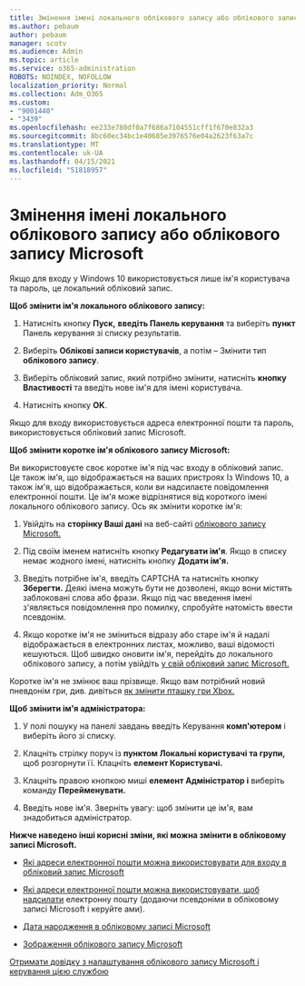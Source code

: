 ```yaml
---
title: Змінення імені локального облікового запису або облікового запису Microsoft
ms.author: pebaum
author: pebaum
manager: scotv
ms.audience: Admin
ms.topic: article
ms.service: o365-administration
ROBOTS: NOINDEX, NOFOLLOW
localization_priority: Normal
ms.collection: Adm_O365
ms.custom:
- "9001440"
- "3439"
ms.openlocfilehash: ee233e780df0a7f686a7104551cff1f670e832a3
ms.sourcegitcommit: 8bc60ec34bc1e40685e3976576e04a2623f63a7c
ms.translationtype: MT
ms.contentlocale: uk-UA
ms.lasthandoff: 04/15/2021
ms.locfileid: "51818957"
---
```

# <a name="change-the-name-of-a-local-account-or-a-microsoft-account"></a>Змінення імені локального облікового запису або облікового запису Microsoft

Якщо для входу у Windows 10 використовується лише ім'я користувача та пароль, це локальний обліковий запис. 

**Щоб змінити ім'я локального облікового запису:**

1. Натисніть кнопку **Пуск,** **введіть Панель керування** та виберіть **пункт** Панель керування зі списку результатів.

2. Виберіть **Облікові записи користувачів**, а потім – Змінити тип **облікового запису**.

3. Виберіть обліковий запис, який потрібно змінити, натисніть **кнопку Властивості** та введіть нове ім'я для імені користувача.

4. Натисніть кнопку **OK**.

Якщо для входу використовується адреса електронної пошти та пароль, використовується обліковий запис Microsoft.

**Щоб змінити коротке ім'я облікового запису Microsoft:**

Ви використовуєте своє коротке ім'я під час входу в обліковий запис. Це також ім'я, що відображається на ваших пристроях Із Windows 10, а також ім'я, що відображається, коли ви надсилаєте повідомлення електронної пошти. Це ім'я може відрізнятися від короткого імені локального облікового запису. Ось як змінити коротке ім'я:

1. Увійдіть на **сторінку Ваші дані** на веб-сайті [облікового запису Microsoft.](https://account.microsoft.com/)

2. Під своїм іменем натисніть кнопку **Редагувати ім'я**. Якщо в списку немає жодного імені, натисніть кнопку **Додати ім'я.** 

3. Введіть потрібне ім'я, введіть CAPTCHA та натисніть кнопку **Зберегти.** Деякі імена можуть бути не дозволені, якщо вони містять заблоковані слова або фрази. Якщо під час введення імені з'являється повідомлення про помилку, спробуйте натомість ввести псевдонім.

4. Якщо коротке ім'я не зміниться відразу або старе ім'я й надалі відображається в електронних листах, можливо, ваші відомості кешуються. Щоб швидко оновити ім'я, перейдіть до локального облікового запису, а потім увійдіть [у свій обліковий запис Microsoft.](https://account.microsoft.com/)

Коротке ім'я не змінює ваш прізвище. Якщо вам потрібний новий пневдонім гри, див. дивіться [як змінити пташку гри Xbox.](https://support.xbox.com/id-ID/account-management/change-xbox-live-gamertag)

**Щоб змінити ім'я адміністратора:**

1. У полі пошуку на панелі завдань введіть Керування **комп'ютером** і виберіть його зі списку.

2. Клацніть стрілку поруч із **пунктом Локальні користувачі та групи,** щоб розгорнути її. Клацніть **елемент Користувачі.**

3. Клацніть правою кнопкою миші **елемент Адміністратор і** виберіть команду **Перейменувати.**

4. Введіть нове ім'я. Зверніть увагу: щоб змінити це ім'я, вам знадобиться адміністратор.

**Нижче наведено інші корисні зміни, які можна змінити в обліковому записі Microsoft.**

- [Які адреси електронної пошти можна використовувати для входу в обліковий запис Microsoft](https://support.microsoft.com/help/4026162)

- [Які адреси електронної пошти можна використовувати, щоб надсилати](https://support.microsoft.com/help/12407) електронну пошту (додаючи псевдоніми в обліковому записі Microsoft і керуйте ами).

- [Дата народження в обліковому записі Microsoft](https://support.microsoft.com/help/12411)

- [Зображення облікового запису Microsoft](https://support.microsoft.com/help/4026790)

[Отримати довідку з налаштування облікового запису Microsoft і керування цією службою](https://support.microsoft.com/hub/4294457/microsoft-account-help#manage-account)